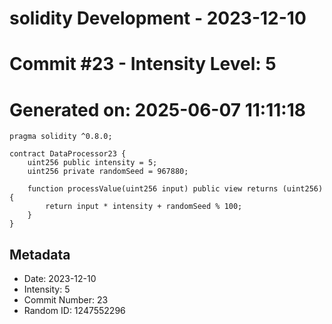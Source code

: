 ﻿# solidity Development - 2023-12-10
# Commit #23 - Intensity Level: 5
# Generated on: 2025-06-07 11:11:18
```solidity
pragma solidity ^0.8.0;

contract DataProcessor23 {
    uint256 public intensity = 5;
    uint256 private randomSeed = 967880;

    function processValue(uint256 input) public view returns (uint256) {
        return input * intensity + randomSeed % 100;
    }
}
```
## Metadata
- Date: 2023-12-10
- Intensity: 5
- Commit Number: 23
- Random ID: 1247552296
